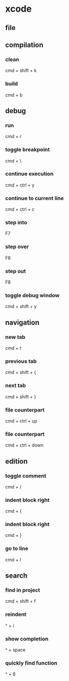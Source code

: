 # xcode

## file

## compilation

### clean
cmd + shift + k

### build
cmd + b

## debug

### run
cmd + r

### toggle breakpoint
cmd + \

### continue execution
cmd + ctrl + y

### continue to current line
cmd + ctrl + c

### step into
F7

### step over
F6

### step out
F8 

### toggle debug window
cmd + shift + y

## navigation

### new tab
cmd + t

### previous tab
cmd + shift + {

### next tab
cmd + shift + }

### file counterpart
cmd + ctrl  + up

### file counterpart
cmd + ctrl  + down 

## edition

### toggle comment
cmd + /

### indent block right
cmd + {

### indent block right
cmd + }

### go to line
cmd + l            

## search

### find in project
cmd + shift + f

### reindent
^ + i

### show completion
^ + space

### quickly find function
^ + 6
